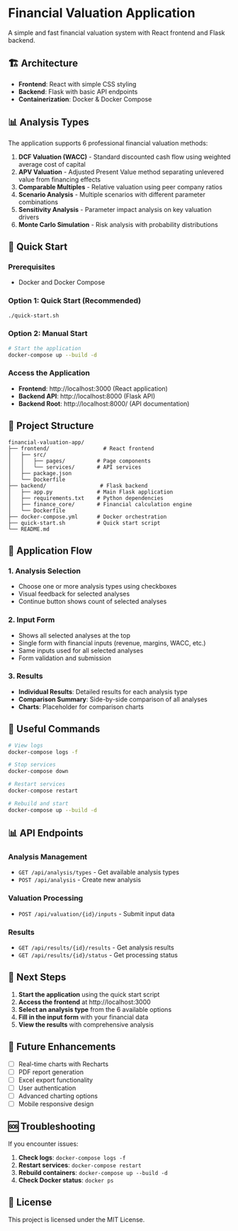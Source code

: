 # Financial Valuation Application

A simple and fast financial valuation system with React frontend and Flask backend.

## 🏗️ Architecture

- **Frontend**: React with simple CSS styling
- **Backend**: Flask with basic API endpoints
- **Containerization**: Docker & Docker Compose

## 📊 Analysis Types

The application supports 6 professional financial valuation methods:

1. **DCF Valuation (WACC)** - Standard discounted cash flow using weighted average cost of capital
2. **APV Valuation** - Adjusted Present Value method separating unlevered value from financing effects
3. **Comparable Multiples** - Relative valuation using peer company ratios
4. **Scenario Analysis** - Multiple scenarios with different parameter combinations
5. **Sensitivity Analysis** - Parameter impact analysis on key valuation drivers
6. **Monte Carlo Simulation** - Risk analysis with probability distributions

## 🚀 Quick Start

### Prerequisites

- Docker and Docker Compose

### Option 1: Quick Start (Recommended)

```bash
./quick-start.sh
```

### Option 2: Manual Start

```bash
# Start the application
docker-compose up --build -d
```

### Access the Application

- **Frontend**: http://localhost:3000 (React application)
- **Backend API**: http://localhost:8000 (Flask API)
- **Backend Root**: http://localhost:8000/ (API documentation)

## 📁 Project Structure

```
financial-valuation-app/
├── frontend/                 # React frontend
│   ├── src/
│   │   ├── pages/          # Page components
│   │   └── services/       # API services
│   ├── package.json
│   └── Dockerfile
├── backend/                 # Flask backend
│   ├── app.py              # Main Flask application
│   ├── requirements.txt    # Python dependencies
│   ├── finance_core/       # Financial calculation engine
│   └── Dockerfile
├── docker-compose.yml      # Docker orchestration
├── quick-start.sh          # Quick start script
└── README.md
```

## 📱 Application Flow

### 1. Analysis Selection
- Choose one or more analysis types using checkboxes
- Visual feedback for selected analyses
- Continue button shows count of selected analyses

### 2. Input Form
- Shows all selected analyses at the top
- Single form with financial inputs (revenue, margins, WACC, etc.)
- Same inputs used for all selected analyses
- Form validation and submission

### 3. Results
- **Individual Results**: Detailed results for each analysis type
- **Comparison Summary**: Side-by-side comparison of all analyses
- **Charts**: Placeholder for comparison charts

## 🔧 Useful Commands

```bash
# View logs
docker-compose logs -f

# Stop services
docker-compose down

# Restart services
docker-compose restart

# Rebuild and start
docker-compose up --build -d
```

## 📊 API Endpoints

### Analysis Management
- `GET /api/analysis/types` - Get available analysis types
- `POST /api/analysis` - Create new analysis

### Valuation Processing
- `POST /api/valuation/{id}/inputs` - Submit input data

### Results
- `GET /api/results/{id}/results` - Get analysis results
- `GET /api/results/{id}/status` - Get processing status

## 🚀 Next Steps

1. **Start the application** using the quick start script
2. **Access the frontend** at http://localhost:3000
3. **Select an analysis type** from the 6 available options
4. **Fill in the input form** with your financial data
5. **View the results** with comprehensive analysis

## 🔮 Future Enhancements

- [ ] Real-time charts with Recharts
- [ ] PDF report generation
- [ ] Excel export functionality
- [ ] User authentication
- [ ] Advanced charting options
- [ ] Mobile responsive design

## 🆘 Troubleshooting

If you encounter issues:

1. **Check logs**: `docker-compose logs -f`
2. **Restart services**: `docker-compose restart`
3. **Rebuild containers**: `docker-compose up --build -d`
4. **Check Docker status**: `docker ps`

## 📄 License

This project is licensed under the MIT License. 